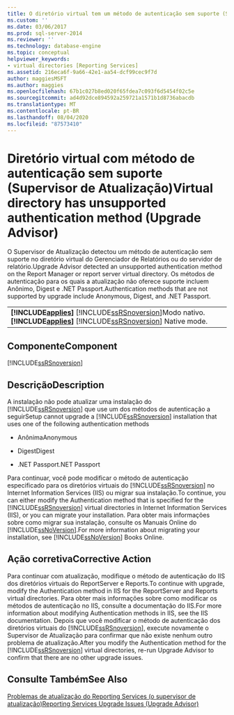 ```yaml
---
title: O diretório virtual tem um método de autenticação sem suporte (Supervisor de atualização) | Microsoft Docs
ms.custom: ''
ms.date: 03/06/2017
ms.prod: sql-server-2014
ms.reviewer: ''
ms.technology: database-engine
ms.topic: conceptual
helpviewer_keywords:
- virtual directories [Reporting Services]
ms.assetid: 216eca6f-9a66-42e1-aa54-dcf99cec9f7d
author: maggiesMSFT
ms.author: maggies
ms.openlocfilehash: 67b1c027b8ed020f65fdea7c093f6d5454f02c5e
ms.sourcegitcommit: ad4d92dce894592a259721a1571b1d8736abacdb
ms.translationtype: MT
ms.contentlocale: pt-BR
ms.lasthandoff: 08/04/2020
ms.locfileid: "87573410"
---
```

# <a name="virtual-directory-has-unsupported-authentication-method-upgrade-advisor"></a><span data-ttu-id="d9d4f-102">Diretório virtual com método de autenticação sem suporte (Supervisor de Atualização)</span><span class="sxs-lookup"><span data-stu-id="d9d4f-102">Virtual directory has unsupported authentication method (Upgrade Advisor)</span></span>
  <span data-ttu-id="d9d4f-103">O Supervisor de Atualização detectou um método de autenticação sem suporte no diretório virtual do Gerenciador de Relatórios ou do servidor de relatório.</span><span class="sxs-lookup"><span data-stu-id="d9d4f-103">Upgrade Advisor detected an unsupported authentication method on the Report Manager or report server virtual directory.</span></span> <span data-ttu-id="d9d4f-104">Os métodos de autenticação para os quais a atualização não oferece suporte incluem Anônimo, Digest e .NET Passport.</span><span class="sxs-lookup"><span data-stu-id="d9d4f-104">Authentication methods that are not supported by upgrade include Anonymous, Digest, and .NET Passport.</span></span>  
  
||  
|-|  
|<span data-ttu-id="d9d4f-105">**[!INCLUDE[applies](../../includes/applies-md.md)]**  [!INCLUDE[ssRSnoversion](../../includes/ssrsnoversion-md.md)]Modo nativo.</span><span class="sxs-lookup"><span data-stu-id="d9d4f-105">**[!INCLUDE[applies](../../includes/applies-md.md)]**  [!INCLUDE[ssRSnoversion](../../includes/ssrsnoversion-md.md)] Native mode.</span></span>|  
  
## <a name="component"></a><span data-ttu-id="d9d4f-106">Componente</span><span class="sxs-lookup"><span data-stu-id="d9d4f-106">Component</span></span>  
 [!INCLUDE[ssRSnoversion](../../includes/ssrsnoversion-md.md)]  
  
## <a name="description"></a><span data-ttu-id="d9d4f-107">Descrição</span><span class="sxs-lookup"><span data-stu-id="d9d4f-107">Description</span></span>  
 <span data-ttu-id="d9d4f-108">A instalação não pode atualizar uma instalação do [!INCLUDE[ssRSnoversion](../../includes/ssrsnoversion-md.md)] que use um dos métodos de autenticação a seguir</span><span class="sxs-lookup"><span data-stu-id="d9d4f-108">Setup cannot upgrade a [!INCLUDE[ssRSnoversion](../../includes/ssrsnoversion-md.md)] installation that uses one of the following authentication methods</span></span>  
  
-   <span data-ttu-id="d9d4f-109">Anônima</span><span class="sxs-lookup"><span data-stu-id="d9d4f-109">Anonymous</span></span>  
  
-   <span data-ttu-id="d9d4f-110">Digest</span><span class="sxs-lookup"><span data-stu-id="d9d4f-110">Digest</span></span>  
  
-   <span data-ttu-id="d9d4f-111">.NET Passport</span><span class="sxs-lookup"><span data-stu-id="d9d4f-111">.NET Passport</span></span>  
  
 <span data-ttu-id="d9d4f-112">Para continuar, você pode modificar o método de autenticação especificado para os diretórios virtuais do [!INCLUDE[ssRSnoversion](../../includes/ssrsnoversion-md.md)] no Internet Information Services (IIS) ou migrar sua instalação.</span><span class="sxs-lookup"><span data-stu-id="d9d4f-112">To continue, you can either modify the Authentication method that is specified for the [!INCLUDE[ssRSnoversion](../../includes/ssrsnoversion-md.md)] virtual directories in Internet Information Services (IIS), or you can migrate your installation.</span></span> <span data-ttu-id="d9d4f-113">Para obter mais informações sobre como migrar sua instalação, consulte os Manuais Online do [!INCLUDE[ssNoVersion](../../includes/ssnoversion-md.md)].</span><span class="sxs-lookup"><span data-stu-id="d9d4f-113">For more information about migrating your installation, see [!INCLUDE[ssNoVersion](../../includes/ssnoversion-md.md)] Books Online.</span></span>  
  
## <a name="corrective-action"></a><span data-ttu-id="d9d4f-114">Ação corretiva</span><span class="sxs-lookup"><span data-stu-id="d9d4f-114">Corrective Action</span></span>  
 <span data-ttu-id="d9d4f-115">Para continuar com atualização, modifique o método de autenticação do IIS dos diretórios virtuais do ReportServer e Reports.</span><span class="sxs-lookup"><span data-stu-id="d9d4f-115">To continue with upgrade, modify the Authentication method in IIS for the ReportServer and Reports virtual directories.</span></span> <span data-ttu-id="d9d4f-116">Para obter mais informações sobre como modificar os métodos de autenticação no IIS, consulte a documentação do IIS.</span><span class="sxs-lookup"><span data-stu-id="d9d4f-116">For more information about modifying Authentication methods in IIS, see the IIS documentation.</span></span> <span data-ttu-id="d9d4f-117">Depois que você modificar o método de autenticação dos diretórios virtuais do [!INCLUDE[ssRSnoversion](../../includes/ssrsnoversion-md.md)], execute novamente o Supervisor de Atualização para confirmar que não existe nenhum outro problema de atualização.</span><span class="sxs-lookup"><span data-stu-id="d9d4f-117">After you modify the Authentication method for the [!INCLUDE[ssRSnoversion](../../includes/ssrsnoversion-md.md)] virtual directories, re-run Upgrade Advisor to confirm that there are no other upgrade issues.</span></span>  
  
## <a name="see-also"></a><span data-ttu-id="d9d4f-118">Consulte Também</span><span class="sxs-lookup"><span data-stu-id="d9d4f-118">See Also</span></span>  
 [<span data-ttu-id="d9d4f-119">Problemas de atualização do Reporting Services &#40;o supervisor de atualização&#41;</span><span class="sxs-lookup"><span data-stu-id="d9d4f-119">Reporting Services Upgrade Issues &#40;Upgrade Advisor&#41;</span></span>](../../../2014/sql-server/install/reporting-services-upgrade-issues-upgrade-advisor.md)  
  
  
